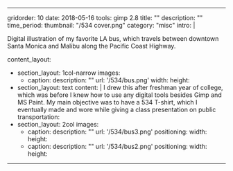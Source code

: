 ---

gridorder: 10
date: 2018-05-16
tools: gimp 2.8
title: ""
description: ""
time_period:
thumbnail: "/534 cover.png"
category: "misc"
intro: |
 
 Digital illustration of my favorite LA bus, which travels between downtown Santa Monica and Malibu along the Pacific Coast Highway.

content_layout:
  - section_layout: 1col-narrow
    images:
      - caption:
        description: ""
        url: '/534/bus.png'
        width:
        height:
  - section_layout: text
    content: |
      I drew this after freshman year of college, which was before I knew how to use any digital tools besides Gimp and MS Paint. My main objective was to have a 534 T-shirt, which I eventually made and wore while giving a class presentation on public transportation:
  - section_layout: 2col
    images:
      - caption:
        description: ""
        url: '/534/bus3.png'
        positioning: 
        width:
        height:
      - caption:
        description: ""
        url: '/534/bus2.png'
        positioning: 
        width:
        height:

---